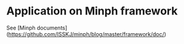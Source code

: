 # Application on Minph framework

See [Minph documents] (https://github.com/ISSKJ/minph/blog/master/framework/doc/)
